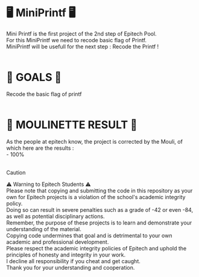 <H1>🖥️ MiniPrintf 🖥️</H1>
Mini Printf is the first project of the 2nd step of Epitech Pool. <br>
For this MiniPrintf we need to recode basic flag of Printf. <br>
MiniPrintf will be usefull for the next step : Recode the Printf ! <br>
<br>
<H1>🎯 GOALS 🎯</H1>
Recode the basic flag of printf <br>
<br>
<H1>🤖 MOULINETTE RESULT 🤖</H1>
As the people at epitech know, the project is corrected by the Mouli, of which here are the results : <br>
- 100% <br>
<br>

> [!CAUTION]
> ⚠️ Warning to Epitech Students ⚠️ <br>
Please note that copying and submitting the code in this repository as your own for Epitech projects is a violation of the school's academic integrity policy. <br>
Doing so can result in severe penalties such as a grade of -42 or even -84, as well as potential disciplinary actions. <br> 
Remember, the purpose of these projects is to learn and demonstrate your understanding of the material. <br>
Copying code undermines that goal and is detrimental to your own academic and professional development. <br>
Please respect the academic integrity policies of Epitech and uphold the principles of honesty and integrity in your work. <br>
I decline all responsibility if you cheat and get caught. <br>
Thank you for your understanding and cooperation.
